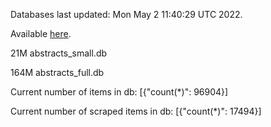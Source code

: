 Databases last updated: Mon May  2 11:40:29 UTC 2022. 

Available [here](https://github.com/cbeauhilton/ash-db/releases).


21M	abstracts_small.db

164M	abstracts_full.db

Current number of items in db:
[{"count(*)": 96904}]

Current number of scraped items in db:
[{"count(*)": 17494}]
